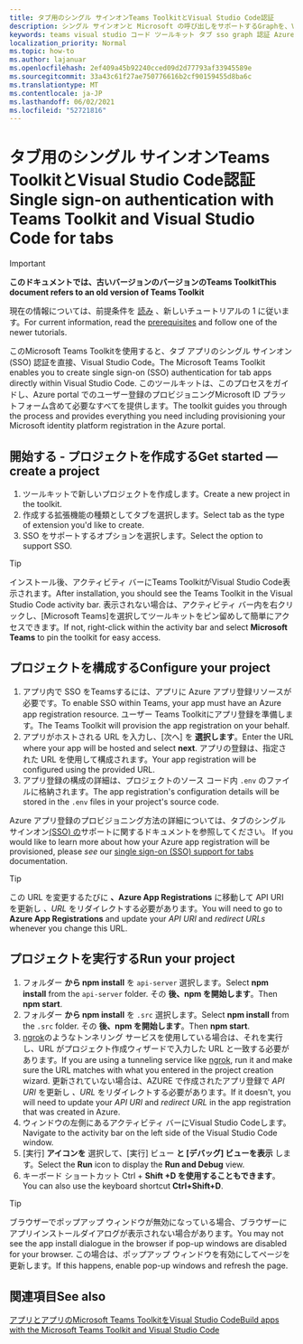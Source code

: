 ```yaml
---
title: タブ用のシングル サインオンTeams ToolkitとVisual Studio Code認証
description: シングル サインオンと Microsoft の呼び出しをサポートするGraphを、Visual Studio CodeでMicrosoft Teams Toolkit
keywords: teams visual studio コード ツールキット タブ sso graph 認証 Azure IDENTITY プラットフォーム
localization_priority: Normal
ms.topic: how-to
ms.author: lajanuar
ms.openlocfilehash: 2ef409a45b92240cced09d2d77793af33945589e
ms.sourcegitcommit: 33a43c61f27ae750776616b2cf90159455d8ba6c
ms.translationtype: MT
ms.contentlocale: ja-JP
ms.lasthandoff: 06/02/2021
ms.locfileid: "52721816"
---
```

# <a name="single-sign-on-authentication-with-teams-toolkit-and-visual-studio-code-for-tabs"></a><span data-ttu-id="e63fc-104">タブ用のシングル サインオンTeams ToolkitとVisual Studio Code認証</span><span class="sxs-lookup"><span data-stu-id="e63fc-104">Single sign-on authentication with Teams Toolkit and Visual Studio Code for tabs</span></span>

> [!IMPORTANT]
> <span data-ttu-id="e63fc-105">**このドキュメントでは、古いバージョンのバージョンのTeams Toolkit**</span><span class="sxs-lookup"><span data-stu-id="e63fc-105">**This document refers to an old version of Teams Toolkit**</span></span>
>
> <span data-ttu-id="e63fc-106">現在の情報については、前提条件を [読み](../get-started/prerequisites.md) 、新しいチュートリアルの 1 に従います。</span><span class="sxs-lookup"><span data-stu-id="e63fc-106">For current information, read the [prerequisites](../get-started/prerequisites.md) and follow  one of the newer tutorials.</span></span>

<span data-ttu-id="e63fc-107">このMicrosoft Teams Toolkitを使用すると、タブ アプリのシングル サインオン (SSO) 認証を直接、Visual Studio Code。</span><span class="sxs-lookup"><span data-stu-id="e63fc-107">The Microsoft Teams Toolkit enables you to create single sign-on (SSO) authentication for tab apps directly within Visual Studio Code.</span></span> <span data-ttu-id="e63fc-108">このツールキットは、このプロセスをガイドし、Azure portal でのユーザー登録のプロビジョニングMicrosoft ID プラットフォーム含めて必要なすべてを提供します。</span><span class="sxs-lookup"><span data-stu-id="e63fc-108">The toolkit guides you through the process and provides everything you need including provisioning your Microsoft identity platform registration in the Azure portal.</span></span>

## <a name="get-started--create-a-project"></a><span data-ttu-id="e63fc-109">開始する - プロジェクトを作成する</span><span class="sxs-lookup"><span data-stu-id="e63fc-109">Get started — create a project</span></span>

1. <span data-ttu-id="e63fc-110">ツールキットで新しいプロジェクトを作成します。</span><span class="sxs-lookup"><span data-stu-id="e63fc-110">Create a new project in the toolkit.</span></span>
1. <span data-ttu-id="e63fc-111">作成する拡張機能の種類としてタブを選択します。</span><span class="sxs-lookup"><span data-stu-id="e63fc-111">Select tab as the type of extension you'd like to create.</span></span>
1. <span data-ttu-id="e63fc-112">SSO をサポートするオプションを選択します。</span><span class="sxs-lookup"><span data-stu-id="e63fc-112">Select the option to support SSO.</span></span>

> [!TIP]
> <span data-ttu-id="e63fc-113">インストール後、アクティビティ バーにTeams ToolkitがVisual Studio Code表示されます。</span><span class="sxs-lookup"><span data-stu-id="e63fc-113">After installation, you should see the Teams Toolkit in the Visual Studio Code activity bar.</span></span> <span data-ttu-id="e63fc-114">表示されない場合は、アクティビティ バー内を右クリックし、[Microsoft Teams]を選択してツールキットをピン留めして簡単にアクセスできます。</span><span class="sxs-lookup"><span data-stu-id="e63fc-114">If not, right-click within the activity bar and select **Microsoft Teams** to pin the toolkit for easy access.</span></span>

## <a name="configure-your-project"></a><span data-ttu-id="e63fc-115">プロジェクトを構成する</span><span class="sxs-lookup"><span data-stu-id="e63fc-115">Configure your project</span></span>

1. <span data-ttu-id="e63fc-116">アプリ内で SSO をTeamsするには、アプリに Azure アプリ登録リソースが必要です。</span><span class="sxs-lookup"><span data-stu-id="e63fc-116">To enable SSO within Teams, your app must have an Azure app registration resource.</span></span> <span data-ttu-id="e63fc-117">ユーザー Teams Toolkitにアプリ登録を準備します。</span><span class="sxs-lookup"><span data-stu-id="e63fc-117">The Teams Toolkit will provision the app registration on your behalf.</span></span>
1. <span data-ttu-id="e63fc-118">アプリがホストされる URL を入力し、[次へ] を **選択します**。</span><span class="sxs-lookup"><span data-stu-id="e63fc-118">Enter the URL where your app will be hosted and select **next**.</span></span> <span data-ttu-id="e63fc-119">アプリの登録は、指定された URL を使用して構成されます。</span><span class="sxs-lookup"><span data-stu-id="e63fc-119">Your app registration will be configured using the provided URL.</span></span>
1. <span data-ttu-id="e63fc-120">アプリ登録の構成の詳細は、プロジェクトのソース コード内 `.env` のファイルに格納されます。</span><span class="sxs-lookup"><span data-stu-id="e63fc-120">The app registration's configuration details will be stored in the `.env` files in your project's source code.</span></span>

<span data-ttu-id="e63fc-121">Azure アプリ登録のプロビジョニング方法の詳細については、タブのシングル サインオン[(SSO) の](../tabs/how-to/authentication/auth-aad-sso.md)サポートに関するドキュメントを参照してください。 </span><span class="sxs-lookup"><span data-stu-id="e63fc-121">If you would like to learn more about how your Azure app registration will be provisioned, please _see_  our [single sign-on (SSO) support for tabs](../tabs/how-to/authentication/auth-aad-sso.md) documentation.</span></span>

> [!TIP]
> <span data-ttu-id="e63fc-122">この URL を変更するたびに **、Azure App Registrations** に移動して API URI を更新し *、URL* をリダイレクトする必要があります。</span><span class="sxs-lookup"><span data-stu-id="e63fc-122">You will need to go to **Azure App Registrations** and update your *API URI* and *redirect URLs* whenever you change this URL.</span></span>

## <a name="run-your-project"></a><span data-ttu-id="e63fc-123">プロジェクトを実行する</span><span class="sxs-lookup"><span data-stu-id="e63fc-123">Run your project</span></span>

1. <span data-ttu-id="e63fc-124">フォルダー **から npm install** を `api-server` 選択します。</span><span class="sxs-lookup"><span data-stu-id="e63fc-124">Select **npm install** from the `api-server` folder.</span></span> <span data-ttu-id="e63fc-125">その **後、npm を開始します**。</span><span class="sxs-lookup"><span data-stu-id="e63fc-125">Then **npm start**.</span></span>
1. <span data-ttu-id="e63fc-126">フォルダー **から npm install** を `.src` 選択します。</span><span class="sxs-lookup"><span data-stu-id="e63fc-126">Select **npm install** from the `.src` folder.</span></span> <span data-ttu-id="e63fc-127">その **後、npm を開始します**。</span><span class="sxs-lookup"><span data-stu-id="e63fc-127">Then **npm start**.</span></span>
1. <span data-ttu-id="e63fc-128">[ngrok](https://ngrok.com/)のようなトンネリング サービスを使用している場合は、それを実行し、URL がプロジェクト作成ウィザードで入力した URL と一致する必要があります。</span><span class="sxs-lookup"><span data-stu-id="e63fc-128">If you are using a tunneling service like [ngrok](https://ngrok.com/), run it and make sure the URL matches with what you entered in the project creation wizard.</span></span> <span data-ttu-id="e63fc-129">更新されていない場合は、AZURE で作成されたアプリ登録で _API URI_ を更新し _、URL_ をリダイレクトする必要があります。</span><span class="sxs-lookup"><span data-stu-id="e63fc-129">If it doesn't, you will need to update your _API URI_ and _redirect URL_ in the app registration that was created in Azure.</span></span>
1. <span data-ttu-id="e63fc-130">ウィンドウの左側にあるアクティビティ バーにVisual Studio Codeします。</span><span class="sxs-lookup"><span data-stu-id="e63fc-130">Navigate to the activity bar on the left side of the Visual Studio Code window.</span></span>
1. <span data-ttu-id="e63fc-131">[実行] **アイコンを** 選択して、[実行] ビュー **と [デバッグ] ビューを表示** します。</span><span class="sxs-lookup"><span data-stu-id="e63fc-131">Select the **Run** icon to display the **Run and Debug** view.</span></span>
1. <span data-ttu-id="e63fc-132">キーボード ショートカット Ctrl + **Shift +D を使用することもできます**。</span><span class="sxs-lookup"><span data-stu-id="e63fc-132">You can also use the keyboard shortcut **Ctrl+Shift+D**.</span></span>

> [!TIP]
> <span data-ttu-id="e63fc-133">ブラウザーでポップアップ ウィンドウが無効になっている場合、ブラウザーにアプリインストールダイアログが表示されない場合があります。</span><span class="sxs-lookup"><span data-stu-id="e63fc-133">You may not see the app install dialogue in the browser if pop-up windows are disabled for your browser.</span></span> <span data-ttu-id="e63fc-134">この場合は、ポップアップ ウィンドウを有効にしてページを更新します。</span><span class="sxs-lookup"><span data-stu-id="e63fc-134">If this happens, enable pop-up windows and refresh the page.</span></span>

## <a name="see-also"></a><span data-ttu-id="e63fc-135">関連項目</span><span class="sxs-lookup"><span data-stu-id="e63fc-135">See also</span></span>

[<span data-ttu-id="e63fc-136">アプリとアプリのMicrosoft Teams ToolkitをVisual Studio Code</span><span class="sxs-lookup"><span data-stu-id="e63fc-136">Build apps with the Microsoft Teams Toolkit and Visual Studio Code</span></span>](visual-studio-code-overview.md)
